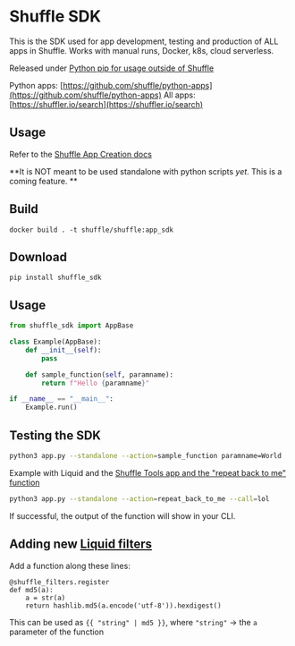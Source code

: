 # Shuffle SDK
This is the SDK used for app development, testing and production of ALL apps in Shuffle. Works with manual runs, Docker, k8s, cloud serverless. 

Released under [Python pip for usage outside of Shuffle](https://pypi.org/project/shuffle-sdk/) 

Python apps: [https://github.com/shuffle/python-apps](https://github.com/shuffle/python-apps)
All apps: [https://shuffler.io/search](https://shuffler.io/search)

## Usage
Refer to the [Shuffle App Creation docs](https://shuffler.io/docs/app_creation)

**It is NOT meant to be used standalone with python scripts _yet_. This is a coming feature. **

## Build
`docker build . -t shuffle/shuffle:app_sdk`

## Download
```
pip install shuffle_sdk
```

## Usage
```python
from shuffle_sdk import AppBase

class Example(AppBase):
    def __init__(self):
        pass

    def sample_function(self, paramname):
        return f"Hello {paramname}"

if __name__ == "__main__":
    Example.run()
```

## Testing the SDK
```bash
python3 app.py --standalone --action=sample_function paramname=World
```

Example with Liquid and the [Shuffle Tools app and the "repeat back to me" function](https://github.com/Shuffle/python-apps/blob/678187d1198f5e8fd2072e475dbbbf858728dde8/shuffle-tools/1.2.0/src/app.py#L235)
```bash
python3 app.py --standalone --action=repeat_back_to_me --call=lol
```

If successful, the output of the function will show in your CLI.

## Adding new [Liquid filters](https://shuffler.io/docs/liquid)
Add a function along these lines:
```
@shuffle_filters.register
def md5(a):
    a = str(a)
    return hashlib.md5(a.encode('utf-8')).hexdigest()
```

This can be used as `{{ "string" | md5 }}`, where `"string"` -> the `a` parameter of the function
